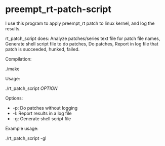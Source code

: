 # preempt_rt-patch-script

I use this program to apply preempt_rt patch to linux kernel, and 
log the results.

rt_patch_script does:
Analyze patches/series text file for patch file names,
Generate shell script file to do patches,
Do patches,
Report in log file that patch is succeeded, hunked, failed.

Compilation:

./make

Usage:

./rt_patch_script *OPTION*

Options:

- -p: Do patches without logging
- -l: Report results in a log file
- -g: Generate shell script file

Example usage:

./rt_patch_script -gl
